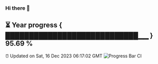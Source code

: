 ### Hi there 👋
⏳ Year progress { ████████████████████████████▁▁ } 95.69 %
---
⏰ Updated on Sat, 16 Dec 2023 06:17:02 GMT
![Progress Bar CI](https://github.com/liununu/liununu/workflows/Progress%20Bar%20CI/badge.svg)
